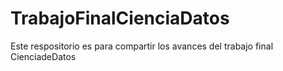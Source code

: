 # TrabajoFinalCienciaDatos
Este respositorio es para compartir los avances del trabajo final CienciadeDatos
